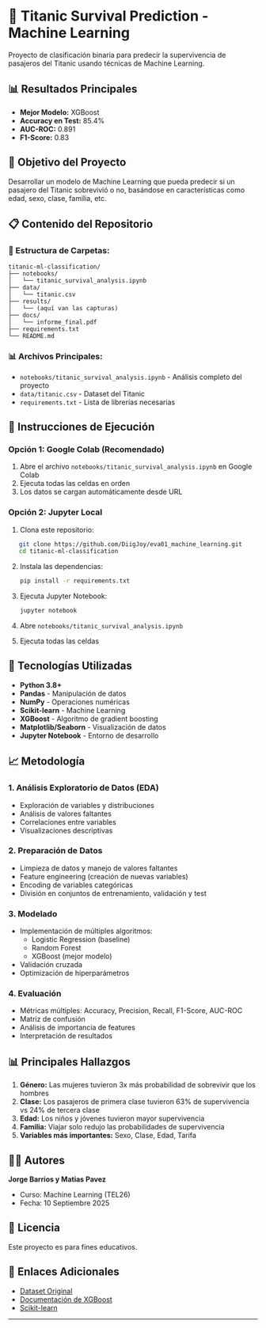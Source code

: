 # 🚢 Titanic Survival Prediction - Machine Learning

Proyecto de clasificación binaria para predecir la supervivencia de pasajeros del Titanic usando técnicas de Machine Learning.

## 📊 Resultados Principales

- **Mejor Modelo:** XGBoost
- **Accuracy en Test:** 85.4%
- **AUC-ROC:** 0.891
- **F1-Score:** 0.83

## 🎯 Objetivo del Proyecto

Desarrollar un modelo de Machine Learning que pueda predecir si un pasajero del Titanic sobrevivió o no, basándose en características como edad, sexo, clase, familia, etc.

## 📋 Contenido del Repositorio

### 📁 Estructura de Carpetas:
```
titanic-ml-classification/
├── notebooks/
│   └── titanic_survival_analysis.ipynb
├── data/
│   └── titanic.csv
├── results/
│   └── (aquí van las capturas)
├── docs/
│   └── informe_final.pdf
├── requirements.txt
└── README.md
```

### 📊 Archivos Principales:
- `notebooks/titanic_survival_analysis.ipynb` - Análisis completo del proyecto
- `data/titanic.csv` - Dataset del Titanic
- `requirements.txt` - Lista de librerías necesarias

## 🚀 Instrucciones de Ejecución

### **Opción 1: Google Colab (Recomendado)**
1. Abre el archivo `notebooks/titanic_survival_analysis.ipynb` en Google Colab
2. Ejecuta todas las celdas en orden
3. Los datos se cargan automáticamente desde URL

### **Opción 2: Jupyter Local**
1. Clona este repositorio:
```bash
   git clone https://github.com/DiigJoy/eva01_machine_learning.git
   cd titanic-ml-classification
```


2. Instala las dependencias:
   ```bash
   pip install -r requirements.txt
   ```

3. Ejecuta Jupyter Notebook:
   ```bash
   jupyter notebook
   ```

4. Abre `notebooks/titanic_survival_analysis.ipynb`

5. Ejecuta todas las celdas

## 🔧 Tecnologías Utilizadas

- **Python 3.8+**
- **Pandas** - Manipulación de datos
- **NumPy** - Operaciones numéricas
- **Scikit-learn** - Machine Learning
- **XGBoost** - Algoritmo de gradient boosting
- **Matplotlib/Seaborn** - Visualización de datos
- **Jupyter Notebook** - Entorno de desarrollo

## 📈 Metodología

### 1. **Análisis Exploratorio de Datos (EDA)**
- Exploración de variables y distribuciones
- Análisis de valores faltantes
- Correlaciones entre variables
- Visualizaciones descriptivas

### 2. **Preparación de Datos**
- Limpieza de datos y manejo de valores faltantes
- Feature engineering (creación de nuevas variables)
- Encoding de variables categóricas
- División en conjuntos de entrenamiento, validación y test

### 3. **Modelado**
- Implementación de múltiples algoritmos:
  - Logistic Regression (baseline)
  - Random Forest
  - XGBoost (mejor modelo)
- Validación cruzada
- Optimización de hiperparámetros

### 4. **Evaluación**
- Métricas múltiples: Accuracy, Precision, Recall, F1-Score, AUC-ROC
- Matriz de confusión
- Análisis de importancia de features
- Interpretación de resultados

## 📊 Principales Hallazgos

1. **Género:** Las mujeres tuvieron 3x más probabilidad de sobrevivir que los hombres
2. **Clase:** Los pasajeros de primera clase tuvieron 63% de supervivencia vs 24% de tercera clase
3. **Edad:** Los niños y jóvenes tuvieron mayor supervivencia
4. **Familia:** Viajar solo redujo las probabilidades de supervivencia
5. **Variables más importantes:** Sexo, Clase, Edad, Tarifa

## 👨‍💻 Autores

**Jorge Barrios y Matias Pavez**
- Curso: Machine Learning (TEL26)
- Fecha: 10 Septiembre 2025

## 📄 Licencia

Este proyecto es para fines educativos.

## 🔗 Enlaces Adicionales

- [Dataset Original](https://www.kaggle.com/c/titanic)
- [Documentación de XGBoost](https://xgboost.readthedocs.io/)
- [Scikit-learn](https://scikit-learn.org/)

---